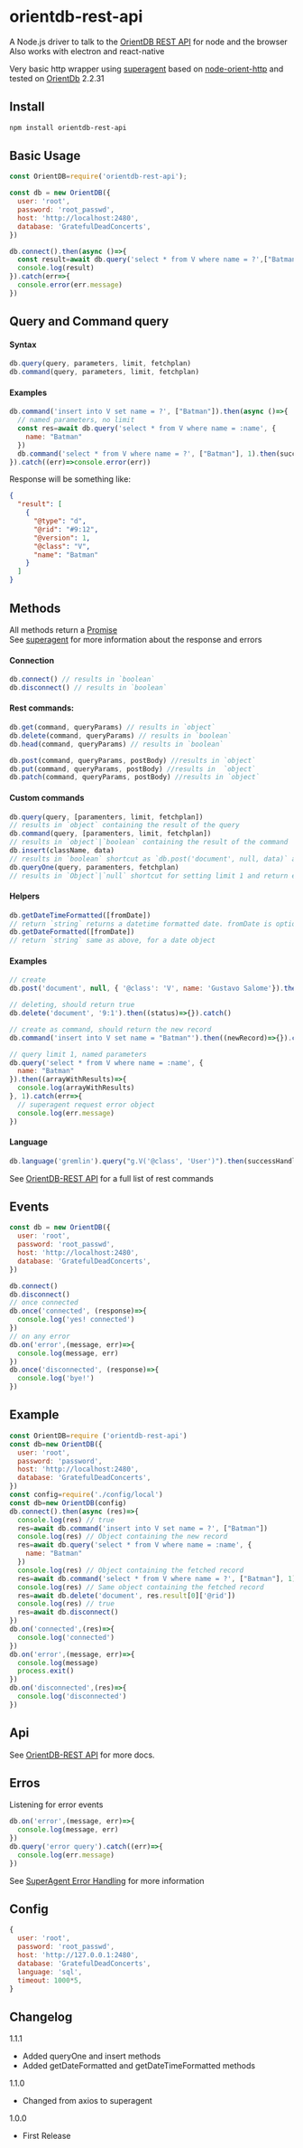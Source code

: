 orientdb-rest-api
==================

A Node.js driver to talk to the [OrientDB REST API](http://orientdb.com/docs/2.2.x/OrientDB-REST.html) for node and the browser
Also works with electron and react-native

Very basic http wrapper using [superagent](https://visionmedia.github.io/superagent/) based on [node-orient-http](https://github.com/Havelaer/node-orientdb-http) and tested on [OrientDb](http://www.orientdb.org/) 2.2.31

## Install

```bash
npm install orientdb-rest-api
```

## Basic Usage

```javascript
const OrientDB=require('orientdb-rest-api');

const db = new OrientDB({
  user: 'root',
  password: 'root_passwd',
  host: 'http://localhost:2480',
  database: 'GratefulDeadConcerts',
})

db.connect().then(async ()=>{
  const result=await db.query('select * from V where name = ?',["Batman"])
  console.log(result)
}).catch(err=>{
  console.error(err.message)
})
```

## Query and Command query

#### Syntax
```js
db.query(query, parameters, limit, fetchplan)
db.command(query, parameters, limit, fetchplan)
```

#### Examples

```javascript
db.command('insert into V set name = ?', ["Batman"]).then(async ()=>{
  // named parameters, no limit
  const res=await db.query('select * from V where name = :name', {
    name: "Batman"
  })
  db.command('select * from V where name = ?', ["Batman"], 1).then(successHandler)
}).catch((err)=>console.error(err))
```

Response will be something like:
```json
{
  "result": [
    {
      "@type": "d",
      "@rid": "#9:12",
      "@version": 1,
      "@class": "V",
      "name": "Batman"
    }
  ]
}
```

## Methods

All methods return a [Promise](https://developer.mozilla.org/en-US/docs/Web/JavaScript/Reference/Global_Objects/Promise)  
See [superagent](https://visionmedia.github.io/superagent/) for more information about the response and errors

#### Connection

```js
db.connect() // results in `boolean`  
db.disconnect() // results in `boolean`  
```

#### Rest commands:

```js
db.get(command, queryParams) // results in `object`  
db.delete(command, queryParams) // results in `boolean`  
db.head(command, queryParams) // results in `boolean`  

db.post(command, queryParams, postBody) //results in `object`  
db.put(command, queryParams, postBody) //results in  `object`  
db.patch(command, queryParams, postBody) //results in `object`  
```

#### Custom commands

```js
db.query(query, [paramenters, limit, fetchplan])
// results in `object` containing the result of the query  
db.command(query, [paramenters, limit, fetchplan])
// results in `object`|`boolean` containing the result of the command  
db.insert(className, data)
// results in `boolean` shortcut as `db.post('document', null, data)` and set '@class' property of data  
db.queryOne(query, paramenters, fetchplan)
// results in `Object`|`null` shortcut for setting limit 1 and return either first result or null  
```

#### Helpers

```js
db.getDateTimeFormatted([fromDate])
// return `string` returns a datetime formatted date. fromDate is optional, if not set, it will use current datetime  
db.getDateFormatted([fromDate])
// return `string` same as above, for a date object
```

#### Examples
```js
// create
db.post('document', null, { '@class': 'V', name: 'Gustavo Salome'}).then().catch()

// deleting, should return true
db.delete('document', '9:1').then((status)=>{}).catch()

// create as command, should return the new record
db.command('insert into V set name = "Batman"').then((newRecord)=>{}).catch()

// query limit 1, named parameters
db.query('select * from V where name = :name', {
  name: "Batman"
}).then((arrayWithResults)=>{
  console.log(arrayWithResults)
}, 1).catch(err=>{
  // superagent request error object
  console.log(err.message)
})
```

#### Language

```js
db.language('gremlin').query("g.V('@class', 'User')").then(successHandler2).catch(errorHandler2)
```

See [OrientDB-REST API](http://orientdb.com/docs/2.2.x/OrientDB-REST.html) for a full list of rest commands  

## Events

```javascript
const db = new OrientDB({
  user: 'root',
  password: 'root_passwd',
  host: 'http://localhost:2480',
  database: 'GratefulDeadConcerts',
})

db.connect()
db.disconnect()
// once connected
db.once('connected', (response)=>{
  console.log('yes! connected')
})
// on any error
db.on('error',(message, err)=>{
  console.log(message, err)
})
db.once('disconnected', (response)=>{
  console.log('bye!')
})
```

## Example

```js
const OrientDB=require ('orientdb-rest-api')
const db=new OrientDB({
  user: 'root',
  password: 'password',
  host: 'http://localhost:2480',
  database: 'GratefulDeadConcerts',
})
const config=require('./config/local')
const db=new OrientDB(config)
db.connect().then(async (res)=>{
  console.log(res) // true
  res=await db.command('insert into V set name = ?', ["Batman"])
  console.log(res) // Object containing the new record
  res=await db.query('select * from V where name = :name', {
    name: "Batman"
  })
  console.log(res) // Object containing the fetched record
  res=await db.command('select * from V where name = ?', ["Batman"], 1)
  console.log(res) // Same object containing the fetched record
  res=await db.delete('document', res.result[0]['@rid'])
  console.log(res) // true
  res=await db.disconnect()
})
db.on('connected',(res)=>{
  console.log('connected')
})
db.on('error',(message, err)=>{
  console.log(message)
  process.exit()
})
db.on('disconnected',(res)=>{
  console.log('disconnected')
})

```

## Api

See [OrientDB-REST API](http://orientdb.com/docs/2.2.x/OrientDB-REST.html) for more docs.

## Erros

Listening for error events
```js
db.on('error',(message, err)=>{
  console.log(message, err)
})
db.query('error query').catch((err)=>{
  console.log(err.message)
})
```
See [SuperAgent Error Handling](https://visionmedia.github.io/superagent/#error-handling) for more information

## Config

```javascript
{
  user: 'root',
  password: 'root_passwd',
  host: 'http://127.0.0.1:2480',
  database: 'GratefulDeadConcerts',
  language: 'sql',
  timeout: 1000*5,
}
```

## Changelog
1.1.1

* Added queryOne and insert methods
* Added getDateFormatted and getDateTimeFormatted methods

1.1.0

* Changed from axios to superagent

1.0.0

* First Release
